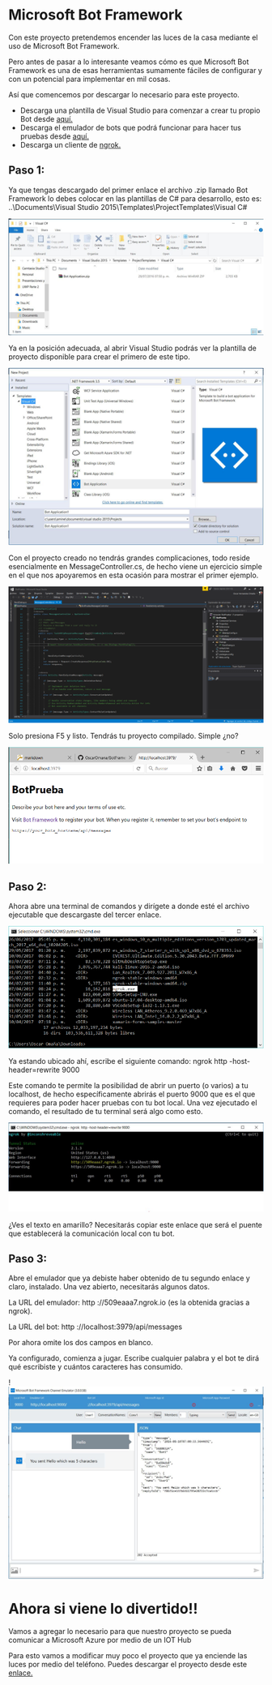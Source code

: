#  Microsoft Bot Framework
Con este proyecto pretendemos encender las luces de la casa mediante el uso de Microsoft Bot Framework.

Pero antes de pasar a lo interesante veamos cómo es que  Microsoft Bot Framework es una de esas herramientas sumamente fáciles de configurar y con un potencial para implementar en mil cosas. 

Así que comencemos por descargar lo necesario para este proyecto.

* Descarga una plantilla de Visual Studio para comenzar a crear tu propio Bot desde [aquí.](http://aka.ms/bf-bc-vstemplate)
* Descarga el emulador de bots que podrá funcionar para hacer tus pruebas desde [aquí.](https://github.com/Microsoft/BotFramework-Emulator#download
)
* Descarga un cliente de [ngrok.](https://ngrok.com/download) 


## Paso 1:
Ya que tengas descargado del primer enlace el archivo .zip llamado Bot Framework lo debes colocar en las plantillas de C# para desarrollo, esto es: ..\Documents\Visual Studio 2015\Templates\ProjectTemplates\Visual C#

<img src="Imagenes/Bot-templates.jpg"/>

Ya en la posición adecuada, al abrir Visual Studio podrás ver la plantilla de proyecto disponible para crear el primero de este tipo.

<img src="Imagenes/BotTemplate2.jpg"/>

Con el proyecto creado no tendrás grandes complicaciones, todo reside esencialmente en MessageController.cs, de hecho viene un ejercicio simple en el que nos apoyaremos en esta ocasión para mostrar el primer ejemplo.

<img src="Imagenes/visual.png"/>

Solo presiona F5 y listo. Tendrás tu proyecto compilado. Simple ¿no?

<img src="Imagenes/bot.png"/>

## Paso 2:
Ahora abre una terminal de comandos y dirígete a donde esté el archivo ejecutable que descargaste del tercer enlace.

<img src="Imagenes/ASD.png"/>
 
Ya estando ubicado ahí, escribe el siguiente comando: ngrok http -host-header=rewrite 9000

Este comando te permite la posibilidad de abrir un puerto (o varios) a tu localhost, de hecho específicamente abrirás el puerto 9000 que es el que requieres para poder hacer pruebas con tu bot local. Una vez ejecutado el comando, el resultado de tu terminal será algo como esto.

<img src="Imagenes/BotTemplate6-1.jpg"/>

 ¿Ves el texto en amarillo? Necesitarás copiar este enlace que será el puente que establecerá la comunicación local con tu bot.

## Paso 3:
Abre el emulador que ya debiste haber obtenido de tu segundo enlace y claro, instalado. Una vez abierto, necesitarás algunos datos.

La URL del emulador: http ://509eaaa7.ngrok.io (es la obtenida gracias a ngrok).

La URL del bot: http ://localhost:3979/api/messages

Por ahora omite los dos campos en blanco.

Ya configurado, comienza a jugar. Escribe cualquier palabra y el bot te dirá qué escribiste y cuántos caracteres has consumido.

!<img src="Imagenes/BotTemplate7.jpg"/>


# Ahora si viene lo divertido!!
Vamos a agregar lo necesario para que nuestro proyecto se pueda comunicar a Microsoft Azure por medio de un IOT Hub

 Para esto vamos a modificar muy poco el proyecto que ya enciende las luces por medio del teléfono. Puedes descargar el proyecto desde este [enlace.](https://github.com/aminespinoza/Proyecto-Miranda/tree/master/Software)
 